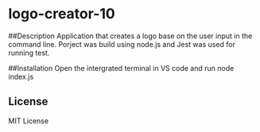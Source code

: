 # logo-creator-10

##Description
Application that creates a logo base on the user input in the command line. Porject was build using node.js and Jest was used for running test.

##Installation
Open the intergrated terminal in VS code and run node index.js

## License 
MIT License 





